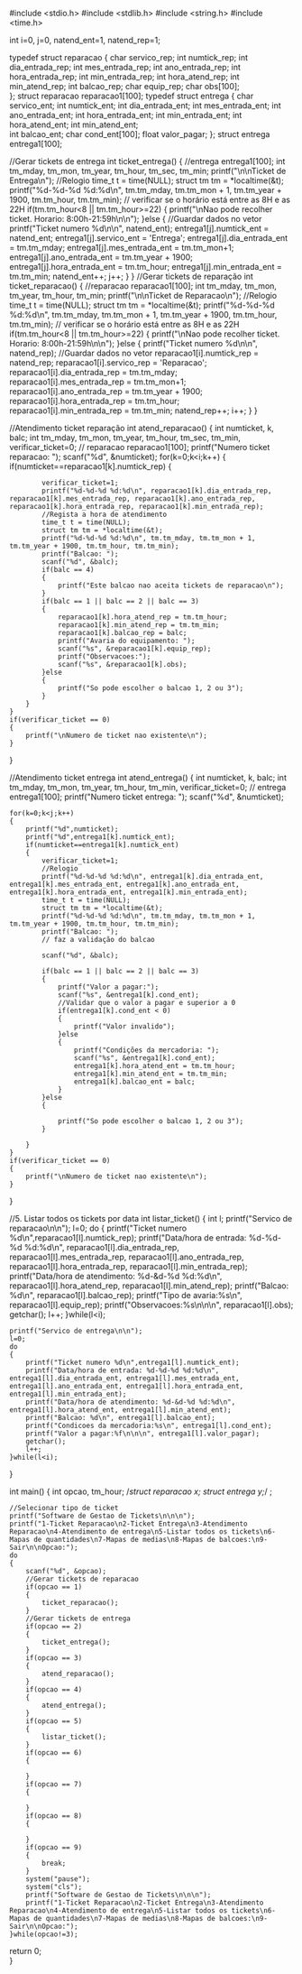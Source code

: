#include <stdio.h>
#include <stdlib.h>
#include <string.h>
#include <time.h>

int i=0, j=0, natend_ent=1, natend_rep=1;

typedef struct reparacao
{
	char servico_rep;
	int numtick_rep;
	int dia_entrada_rep;
	int mes_entrada_rep;
	int ano_entrada_rep;
	int hora_entrada_rep;
	int min_entrada_rep;
	int hora_atend_rep;
	int min_atend_rep;
	int balcao_rep;
	char equip_rep;
	char obs[100];	
};
struct reparacao reparacao1[100];
typedef struct  entrega
{
	char servico_ent;
	int numtick_ent;
	int dia_entrada_ent;
	int mes_entrada_ent;
	int ano_entrada_ent;
	int hora_entrada_ent;
	int min_entrada_ent;
	int hora_atend_ent;
	int min_atend_ent;	
	int balcao_ent;
	char cond_ent[100];
	float valor_pagar;
};
struct entrega entrega1[100];

//Gerar tickets de entrega
int ticket_entrega()
{
	//entrega entrega1[100];
	int tm_mday, tm_mon, tm_year, tm_hour, tm_sec, tm_min;
	printf("\n\nTicket de Entrega\n");
	//Relogio
	time_t t = time(NULL);
	struct tm tm = *localtime(&t);
	printf("%d-%d-%d %d:%d\n", tm.tm_mday, tm.tm_mon + 1, tm.tm_year + 1900, tm.tm_hour, tm.tm_min);
	// verificar se o horário está entre as 8H e as 22H
	if(tm.tm_hour<8 || tm.tm_hour>=22) 
	{
		printf("\nNao pode recolher ticket. Horario: 8:00h-21:59h\n\n");
	}else
		{
		//Guardar dados no vetor
			printf("Ticket numero %d\n\n", natend_ent);
			entrega1[j].numtick_ent = natend_ent;
			entrega1[j].servico_ent = 'Entrega';
			entrega1[j].dia_entrada_ent = tm.tm_mday;
			entrega1[j].mes_entrada_ent = tm.tm_mon+1;
			entrega1[j].ano_entrada_ent = tm.tm_year + 1900;
			entrega1[j].hora_entrada_ent = tm.tm_hour;
			entrega1[j].min_entrada_ent = tm.tm_min;
			natend_ent++;
			j++;
  		}
}
//Gerar tickets de reparação
int ticket_reparacao()
{
	//reparacao reparacao1[100];
	int tm_mday, tm_mon, tm_year, tm_hour,  tm_min;
	printf("\n\nTicket de Reparacao\n");
	//Relogio
	time_t t = time(NULL);
	struct tm tm = *localtime(&t);
	printf("%d-%d-%d %d:%d\n", tm.tm_mday, tm.tm_mon + 1, tm.tm_year + 1900, tm.tm_hour, tm.tm_min);
	// verificar se o horário está entre as 8H e as 22H
	if(tm.tm_hour<8 || tm.tm_hour>=22) 
	{
		printf("\nNao pode recolher ticket. Horario: 8:00h-21:59h\n\n");
	}else
		{
			printf("Ticket numero %d\n\n", natend_rep);
			//Guardar dados no vetor
			reparacao1[i].numtick_rep = natend_rep;
			reparacao1[i].servico_rep = 'Reparacao';
			reparacao1[i].dia_entrada_rep = tm.tm_mday;
			reparacao1[i].mes_entrada_rep = tm.tm_mon+1;
			reparacao1[i].ano_entrada_rep = tm.tm_year + 1900;
			reparacao1[i].hora_entrada_rep = tm.tm_hour;
			reparacao1[i].min_entrada_rep = tm.tm_min;
			natend_rep++;
			i++;
   	 }
}

//Atendimento ticket reparação
int atend_reparacao()
{
	int numticket, k, balc;
	int tm_mday, tm_mon, tm_year, tm_hour, tm_sec, tm_min, verificar_ticket=0;
//	reparacao reparacao1[100];
	printf("Numero ticket reparacao: ");
	scanf("%d", &numticket);
	for(k=0;k<i;k++)
	{
		if(numticket==reparacao1[k].numtick_rep)
		{
			
			verificar_ticket=1;
			printf("%d-%d-%d %d:%d\n", reparacao1[k].dia_entrada_rep, reparacao1[k].mes_entrada_rep, reparacao1[k].ano_entrada_rep, reparacao1[k].hora_entrada_rep, reparacao1[k].min_entrada_rep);
			//Regista a hora de atendimento
			time_t t = time(NULL);
			struct tm tm = *localtime(&t);
			printf("%d-%d-%d %d:%d\n", tm.tm_mday, tm.tm_mon + 1, tm.tm_year + 1900, tm.tm_hour, tm.tm_min);
			printf("Balcao: ");
			scanf("%d", &balc);
			if(balc == 4)
			{
				printf("Este balcao nao aceita tickets de reparacao\n");
			}
			if(balc == 1 || balc == 2 || balc == 3)
			{
				reparacao1[k].hora_atend_rep = tm.tm_hour;
		     	reparacao1[k].min_atend_rep = tm.tm_min;
				reparacao1[k].balcao_rep = balc;
				printf("Avaria do equipamento: ");
				scanf("%s", &reparacao1[k].equip_rep);
				printf("Observacoes:");
				scanf("%s", &reparacao1[k].obs);
		    }else 
			{
				printf("So pode escolher o balcao 1, 2 ou 3");
			}	
		}
	}
	if(verificar_ticket == 0)
	{
		printf("\nNumero de ticket nao existente\n");
	}
}

//Atendimento ticket entrega
int atend_entrega()
{
	int numticket, k, balc;
	int tm_mday, tm_mon, tm_year, tm_hour, tm_min, verificar_ticket=0;
//	entrega entrega1[100];
	printf("Numero ticket entrega: ");
	scanf("%d", &numticket);
	
	for(k=0;k<j;k++)
	{
		printf("%d",numticket);
		printf("%d",entrega1[k].numtick_ent);
		if(numticket==entrega1[k].numtick_ent)
		{
			verificar_ticket=1;
			//Relogio
			printf("%d-%d-%d %d:%d\n", entrega1[k].dia_entrada_ent, entrega1[k].mes_entrada_ent, entrega1[k].ano_entrada_ent, entrega1[k].hora_entrada_ent, entrega1[k].min_entrada_ent);
			time_t t = time(NULL);
			struct tm tm = *localtime(&t);
			printf("%d-%d-%d %d:%d\n", tm.tm_mday, tm.tm_mon + 1, tm.tm_year + 1900, tm.tm_hour, tm.tm_min);
			printf("Balcao: ");
			// faz a validação do balcao
		
			scanf("%d", &balc);
		    
			if(balc == 1 || balc == 2 || balc == 3)
			{					
				printf("Valor a pagar:");
				scanf("%s", &entrega1[k].cond_ent);
				//Validar que o valor a pagar e superior a 0
				if(entrega1[k].cond_ent < 0)
				{
					printf("Valor invalido");
				}else
				{
					printf("Condições da mercadoria: ");
					scanf("%s", &entrega1[k].cond_ent);
					entrega1[k].hora_atend_ent = tm.tm_hour;
					entrega1[k].min_atend_ent = tm.tm_min;
					entrega1[k].balcao_ent = balc;	
				}
			}else 
			{
					
				printf("So pode escolher o balcao 1, 2 ou 3");
			}
	
		}   
	}
	if(verificar_ticket == 0)
	{
		printf("\nNumero de ticket nao existente\n");
	}	
}

//5. Listar todos os tickets por data
int listar_ticket()
{
	int l;
	printf("Servico de reparacao\n\n");
	l=0;
	do
	{
		printf("Ticket numero %d\n",reparacao1[l].numtick_rep);
		printf("Data/hora de entrada: %d-%d-%d %d:%d\n", reparacao1[l].dia_entrada_rep, reparacao1[l].mes_entrada_rep, reparacao1[l].ano_entrada_rep, reparacao1[l].hora_entrada_rep, reparacao1[l].min_entrada_rep);
		printf("Data/hora de atendimento: %d-&d-%d %d:%d\n", reparacao1[l].hora_atend_rep, reparacao1[l].min_atend_rep);
		printf("Balcao: %d\n", reparacao1[l].balcao_rep);
		printf("Tipo de avaria:%s\n", reparacao1[l].equip_rep);
		printf("Observacoes:%s\n\n\n", reparacao1[l].obs);
		getchar();
		l++;
	}while(l<i);

	printf("Servico de entrega\n\n");
	l=0;
	do
	{
		printf("Ticket numero %d\n",entrega1[l].numtick_ent);
		printf("Data/hora de entrada: %d-%d-%d %d:%d\n", entrega1[l].dia_entrada_ent, entrega1[l].mes_entrada_ent, entrega1[l].ano_entrada_ent, entrega1[l].hora_entrada_ent, entrega1[l].min_entrada_ent);
		printf("Data/hora de atendimento: %d-&d-%d %d:%d\n", entrega1[l].hora_atend_ent, entrega1[l].min_atend_ent);
		printf("Balcao: %d\n", entrega1[l].balcao_ent);
		printf("Condicoes da mercadoria:%s\n", entrega1[l].cond_ent);
		printf("Valor a pagar:%f\n\n\n", entrega1[l].valor_pagar);
		getchar();
		l++;
	}while(l<i);
}

int main()
{
	int opcao, tm_hour;
	/*struct reparacao x;
	struct entrega y;*/
;

	//Selecionar tipo de ticket
	printf("Software de Gestao de Tickets\n\n\n");
	printf("1-Ticket Reparacao\n2-Ticket Entrega\n3-Atendimento Reparacao\n4-Atendimento de entrega\n5-Listar todos os tickets\n6-Mapas de quantidades\n7-Mapas de medias\n8-Mapas de balcoes:\n9-Sair\n\nOpcao:");
	do
	{
		scanf("%d", &opcao);
		//Gerar tickets de reparacao
		if(opcao == 1)
		{
			ticket_reparacao();
		}
		//Gerar tickets de entrega
		if(opcao == 2)
		{
			ticket_entrega();
		}
		if(opcao == 3)
		{
			atend_reparacao();
		}
		if(opcao == 4)
		{
			atend_entrega();
		}
		if(opcao == 5)
		{
			listar_ticket();
		}
		if(opcao == 6)
		{
			
		}
		if(opcao == 7)
		{
			
		}
		if(opcao == 8)
		{
			
		}
		if(opcao == 9)
		{
			break;
		}
		system("pause");
		system("cls");
		printf("Software de Gestao de Tickets\n\n\n");
		printf("1-Ticket Reparacao\n2-Ticket Entrega\n3-Atendimento Reparacao\n4-Atendimento de entrega\n5-Listar todos os tickets\n6-Mapas de quantidades\n7-Mapas de medias\n8-Mapas de balcoes:\n9-Sair\n\nOpcao:");	
	}while(opcao!=3);
return 0;		
}
